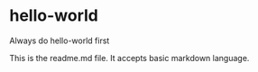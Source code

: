 # hello-world
Always do hello-world first

This is the readme.md file. It accepts basic markdown language.
